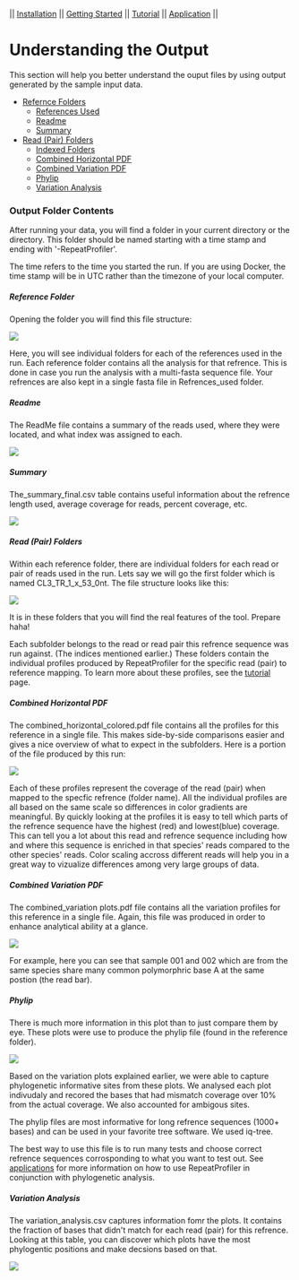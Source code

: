 || [Installation](readme.md) ||  [Getting Started](gettingstarted.md) || [Tutorial](tutorial.md) || [Application](uses.md) || 

# Understanding the Output
This section will help you better understand the ouput files by using output generated by the sample input data.

 - [Refernce Folders](#references)
   - [References Used](#used)
   - [Readme](#readme)
   - [Summary](#summary)
 - [Read (Pair) Folders](#reads)
   - [Indexed Folders](#index)
   - [Combined Horizontal PDF](#horizontal)
   - [Combined Variation PDF](#variation)
   - [Phylip](#phylip)
   - [Variation Analysis](#analysis)

### Output Folder Contents
After running your data, you will find a folder in your current directory or the directory. This folder should be named starting with a time stamp and ending with '-RepeatProfiler'.

The time refers to the time you started the run. If you are using Docker, the time stamp will be in UTC rather than the timezone of your local computer. 

##### Reference Folder<a name="references"></a>
Opening the folder you will find this file structure:

![](./pics/file_structure1.png)

Here, you will see individual folders for each of the references used in the run. Each reference folder contains all the analysis for that refrence. This is done in case you run the analysis with a multi-fasta sequence file. Your refrences are also kept in a single fasta file in Refrences_used<a name="used"></a> folder.

##### Readme <a name="readme"></a>
The ReadMe file contains a summary of the reads used, where they were located, and what index was assigned to each. 

![](./pics/readme.png)

##### Summary<a name="summary"></a>
The_summary_final.csv table contains useful information about the refrence length used, average coverage for reads, percent coverage, etc.

![](./pics/summary.png)

##### Read (Pair) Folders<a name="reads"></a>
Within each reference folder, there are individual folders for each read or pair of reads used in the run. Lets say we will go the first folder which is named CL3_TR_1_x_53_0nt. The file structure looks like this:

![](./pics/file_structure2.png)

It is in these folders that you will find the real features of the tool. Prepare haha!

Each subfolder belongs to the read or read pair this refrence sequence was run against. (The indices mentioned earlier.)<a name="index"></a> These folders contain the individual profiles produced by RepeatProfiler for the specific read (pair) to reference mapping. To learn more about these profiles, see the [tutorial](tutorial.md) page.

##### Combined Horizontal PDF<a name="horizontal"></a>
The combined_horizontal_colored.pdf file contains all the profiles for this reference in a single file. This makes side-by-side comparisons easier and gives a nice overview of what to expect in the subfolders. Here is a portion of the file produced by this run:

![](./pics/combined_profile.png)

Each of these profiles represent the coverage of the read (pair) when mapped to the specfic refrence (folder name). All the individual profiles are all based on the same scale so differences in color gradients are meaningful. By quickly looking at the profiles it is easy to tell which parts of the refrence sequence have the highest (red) and lowest(blue) coverage. This can tell you a lot about this read and refrence sequence including how and where this sequence is enriched in that species' reads compared to the other species' reads. Color scaling accross different reads will help you in a great way to vizualize differences among very large groups of data.

##### Combined Variation PDF<a name="variation"></a>
The combined_variation plots.pdf file contains all the variation profiles for this reference in a single file. Again, this file was produced in order to enhance analytical ability at a glance.

![](./pics/combined_variation.png)

For example, here you can see that sample 001 and 002 which are from the same species share many common polymorphric base A at the same postion (the read bar).

##### Phylip<a name="phylip"></a>
There is much more information in this plot than to just compare them by eye. These plots were use to produce the phylip file (found in the reference folder). 

![](./pics/phylip.png)

Based on the variation plots explained earlier, we were able to capture phylogenetic informative sites from these plots. We analysed each plot indivudaly and recored the bases that had mismatch coverage over 10% from the actual coverage. We also accounted for ambigous sites.

The phylip files are most informative for long refrence sequences (1000+ bases) and can be used in your favorite tree software. We used iq-tree.

The best way to use this file is to run many tests and choose correct refrence sequences corrosponding to what you want to test out. See [applications](uses.md) for more information on how to use RepeatProfiler in conjunction with phylogenetic analysis. 

##### Variation Analysis<a name="analysis"></a>
The variation_analysis.csv captures information fomr the plots. It contains the fraction of bases that didn't match for each read (pair) for this refrence. Looking at this table, you can discover which plots have the most phylogentic positions and make decsions based on that.  

 ![](./pics/variation_analysis.png) 
 
